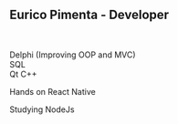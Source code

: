 <div>
  <h2>Eurico Pimenta - Developer</h2><br>  
</div>

Delphi (Improving OOP and MVC) </br>
SQL </br>
Qt C++ </br>

Hands on
  React Native

Studying
  NodeJs
